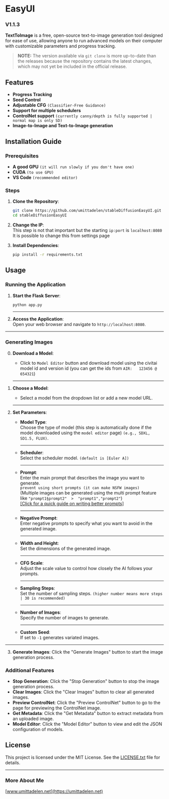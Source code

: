 # EasyUI
### V1.1.3

**TextToImage** is a free, open-source text-to-image generation tool designed for ease of use, allowing anyone to run advanced models on their computer with customizable parameters and progress tracking.

> **NOTE:** The version available via `git clone` is more up-to-date than the releases because the repository contains the latest changes, which may not yet be included in the official release.

## Features

- **Progress Tracking**
- **Seed Control**
- **Adjustable CFG** `(Classifier-Free Guidance)`
- **Support for multiple schedulers**
- **ControlNet support** `(currently canny/depth is fully supported | normal map is only SD)`
- **Image-to-Image and Text-to-Image generation**

## Installation Guide

### Prerequisites

- **A good GPU** `(it will run slowly if you don't have one)`
- **CUDA** `(to use GPU)`
- **VS Code** `(recommended editor)`

### Steps

1. **Clone the Repository**:
    ```bash
    git clone https://github.com/umittadelen/stableDiffusionEasyUI.git
    cd stableDiffusionEasyUI
    ```

2. **Change the IP**:<br>
    This step is not that important but the starting `ip:port` is `localhost:8080`
    <br>It is possible to change this from settings page
3. **Install Dependencies**:
    ```bash
    pip install -r requirements.txt
    ```

## Usage

### Running the Application

1. **Start the Flask Server**:
    ```bash
    python app.py
    ```
   ---
2. **Access the Application**:<br>
    Open your web browser and navigate to `http://localhost:8080`.
---
### Generating Images

0. **Download a Model**:<br>
    - Click to `Model Editor` button and download model using the civitai model id and version id (you can get the ids from `AIR:   123456 @ 654321`)

   ---
1. **Choose a Model**:<br>
    - Select a model from the dropdown list or add a new model URL.
   
   ---
2. **Set Parameters**:
    - **Model Type**:<br>Choose the type of model (this step is automatically done if the model downloaded using the `model editor` page) `(e.g., SDXL, SD1.5, FLUX)`.

       ---
    - **Scheduler**:<br> Select the scheduler model. `(default is [Euler A])`

       ---
    - **Prompt**:<br>Enter the main prompt that describes the image you want to generate.<br>`prevent using short prompts (it can make NSFW images)`<br>(Multiple images can be generated using the multi prompt feature like `"prompt1§prompt2"  >  "prompt1","prompt2"`)
    <br> [[Click for a quick guide on writing better prompts]](https://umittadelen.github.io/better_prompting/)

       ---
    - **Negative Prompt**:<br>Enter negative prompts to specify what you want to avoid in the generated image.

       ---
    - **Width and Height**:<br>Set the dimensions of the generated image.

       ---
    - **CFG Scale**:<br>Adjust the scale value to control how closely the AI follows your prompts.

       ---
    - **Sampling Steps**:<br>Set the number of sampling steps. `(higher number means more steps | 30 is recommended)`

       ---
    - **Number of Images**:<br>Specify the number of images to generate.

       ---
    - **Custom Seed**:<br>If set to `-1` generates variated images.
---
3. **Generate Images**:
    Click the "Generate Images" button to start the image generation process.

### Additional Features

- **Stop Generation**: Click the "Stop Generation" button to stop the image generation process.
- **Clear Images**: Click the "Clear Images" button to clear all generated images.
- **Preview ControlNet**: Click the "Preview ControlNet" button to go to the page for previewing the ControlNet image.
- **Get Metadata**: Click the "Get Metadata" button to extract metadata from an uploaded image.
- **Model Editor**: Click the "Model Editor" button to view and edit the JSON configuration of models.

## License

This project is licensed under the MIT License. See the [LICENSE.txt](https://github.com/umittadelen/easyUI/blob/main/LICENSE.txt) file for details.

---

### More About Me
[www.umittadelen.net](https://umittadelen.net)<br>